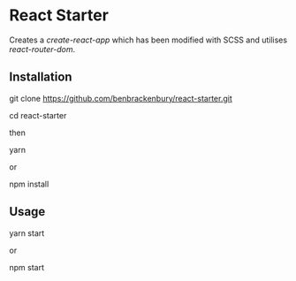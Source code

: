 # React Starter

Creates a *create-react-app* which has been modified with SCSS and utilises *react-router-dom*.

## Installation
  git clone https://github.com/benbrackenbury/react-starter.git
  
  cd react-starter
  
then

  yarn
  
or

  npm install
  
## Usage
  yarn start
  
or

  npm start
